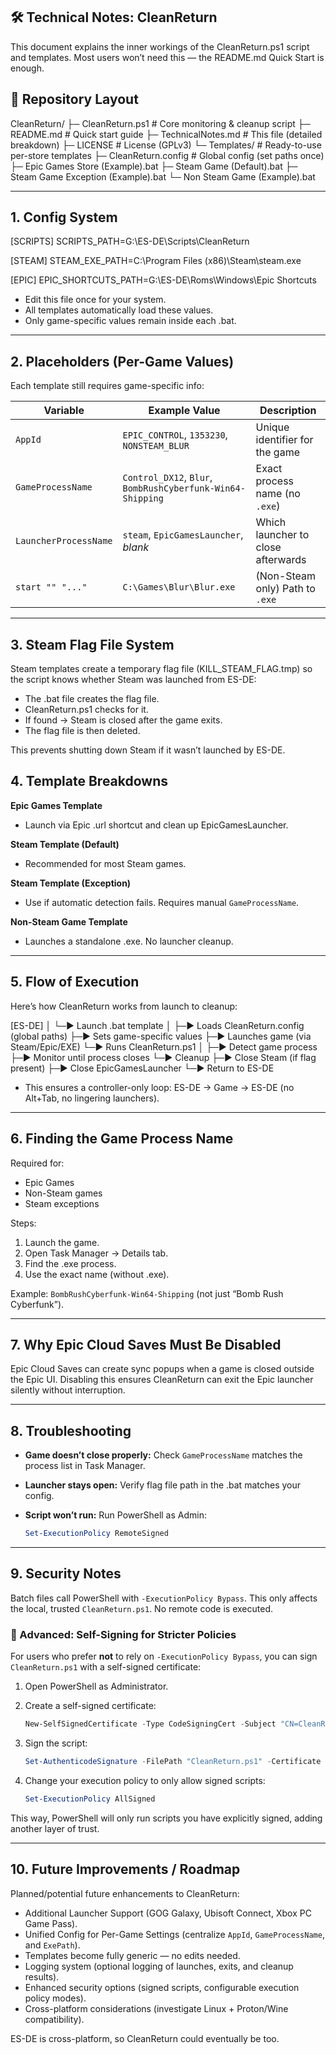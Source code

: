 ## 🛠️ Technical Notes: CleanReturn

This document explains the inner workings of the CleanReturn.ps1 script and templates.
Most users won’t need this — the README.md Quick Start is enough.

## 📂 Repository Layout

CleanReturn/
├─ CleanReturn.ps1              # Core monitoring & cleanup script
├─ README.md                    # Quick start guide
├─ TechnicalNotes.md            # This file (detailed breakdown)
├─ LICENSE                      # License (GPLv3)
└─ Templates/                   # Ready-to-use per-store templates
├─ CleanReturn.config         # Global config (set paths once)
├─ Epic Games Store (Example).bat
├─ Steam Game (Default).bat
├─ Steam Game Exception (Example).bat
└─ Non Steam Game (Example).bat

---

## 1. Config System

[SCRIPTS]
SCRIPTS_PATH=G:\ES-DE\Scripts\CleanReturn

[STEAM]
STEAM_EXE_PATH=C:\Program Files (x86)\Steam\steam.exe

[EPIC]
EPIC_SHORTCUTS_PATH=G:\ES-DE\Roms\Windows\Epic Shortcuts

* Edit this file once for your system.
* All templates automatically load these values.
* Only game-specific values remain inside each .bat.

---

## 2. Placeholders (Per-Game Values)

Each template still requires game-specific info:

| Variable              | Example Value                                              | Description                        |
| --------------------- | ---------------------------------------------------------- | ---------------------------------- |
| `AppId`               | `EPIC_CONTROL`, `1353230`, `NONSTEAM_BLUR`                 | Unique identifier for the game     |
| `GameProcessName`     | `Control_DX12`, `Blur`, `BombRushCyberfunk-Win64-Shipping` | Exact process name (no `.exe`)     |
| `LauncherProcessName` | `steam`, `EpicGamesLauncher`, *blank*                      | Which launcher to close afterwards |
| `start "" "..."`      | `C:\Games\Blur\Blur.exe`                                   | (Non-Steam only) Path to `.exe`    |

---

## 3. Steam Flag File System

Steam templates create a temporary flag file (KILL_STEAM_FLAG.tmp) so the script knows whether Steam was launched from ES-DE:

* The .bat file creates the flag file.
* CleanReturn.ps1 checks for it.
* If found → Steam is closed after the game exits.
* The flag file is then deleted.

This prevents shutting down Steam if it wasn’t launched by ES-DE.

##

## 4. Template Breakdowns

**Epic Games Template**

* Launch via Epic .url shortcut and clean up EpicGamesLauncher.

**Steam Template (Default)**

* Recommended for most Steam games.

**Steam Template (Exception)**

* Use if automatic detection fails. Requires manual `GameProcessName`.

**Non-Steam Game Template**

* Launches a standalone .exe. No launcher cleanup.

---

## 5. Flow of Execution

Here’s how CleanReturn works from launch to cleanup:

[ES-DE]
│
└─► Launch .bat template
│
├─► Loads CleanReturn.config (global paths)
├─► Sets game-specific values
├─► Launches game (via Steam/Epic/EXE)
└─► Runs CleanReturn.ps1
│
├─► Detect game process
├─► Monitor until process closes
└─► Cleanup
├─► Close Steam (if flag present)
├─► Close EpicGamesLauncher
└─► Return to ES-DE

* This ensures a controller-only loop:
  ES-DE → Game → ES-DE (no Alt+Tab, no lingering launchers).

---

## 6. Finding the Game Process Name

Required for:

* Epic Games
* Non-Steam games
* Steam exceptions

Steps:

1. Launch the game.
2. Open Task Manager → Details tab.
3. Find the .exe process.
4. Use the exact name (without .exe).

Example: `BombRushCyberfunk-Win64-Shipping` (not just “Bomb Rush Cyberfunk”).

---

## 7. Why Epic Cloud Saves Must Be Disabled

Epic Cloud Saves can create sync popups when a game is closed outside the Epic UI.
Disabling this ensures CleanReturn can exit the Epic launcher silently without interruption.

---

## 8. Troubleshooting

* **Game doesn’t close properly:** Check `GameProcessName` matches the process list in Task Manager.
* **Launcher stays open:** Verify flag file path in the .bat matches your config.
* **Script won’t run:** Run PowerShell as Admin:

  ```powershell
  Set-ExecutionPolicy RemoteSigned
  ```

---

## 9. Security Notes

Batch files call PowerShell with `-ExecutionPolicy Bypass`.
This only affects the local, trusted `CleanReturn.ps1`.
No remote code is executed.

### 🔐 Advanced: Self-Signing for Stricter Policies

For users who prefer **not** to rely on `-ExecutionPolicy Bypass`, you can sign `CleanReturn.ps1` with a self-signed certificate:

1. Open PowerShell as Administrator.
2. Create a self-signed certificate:

   ```powershell
   New-SelfSignedCertificate -Type CodeSigningCert -Subject "CN=CleanReturn"
   ```
3. Sign the script:

   ```powershell
   Set-AuthenticodeSignature -FilePath "CleanReturn.ps1" -Certificate (Get-ChildItem Cert:\CurrentUser\My -CodeSigningCert)[0]
   ```
4. Change your execution policy to only allow signed scripts:

   ```powershell
   Set-ExecutionPolicy AllSigned
   ```

This way, PowerShell will only run scripts you have explicitly signed, adding another layer of trust.

---

## 10. Future Improvements / Roadmap

Planned/potential future enhancements to CleanReturn:

* Additional Launcher Support (GOG Galaxy, Ubisoft Connect, Xbox PC Game Pass).
* Unified Config for Per-Game Settings (centralize `AppId`, `GameProcessName`, and `ExePath`).
* Templates become fully generic — no edits needed.
* Logging system (optional logging of launches, exits, and cleanup results).
* Enhanced security options (signed scripts, configurable execution policy modes).
* Cross-platform considerations (investigate Linux + Proton/Wine compatibility).

ES-DE is cross-platform, so CleanReturn could eventually be too.
